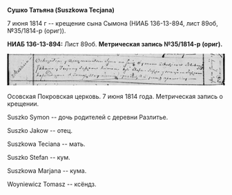 **Сушко Татьяна (Suszkowa Tecjana)**

7 июня 1814 г -- крещение сына Сымона (НИАБ 136-13-894, лист 89об,
№35/1814-р (ориг)).

**НИАБ 136-13-894:** Лист 89об. **Метрическая запись №35/1814-р
(ориг).**

![](./media/95bc1b1f93e370026b3d7ae45eff33308146ac59.png)

Осовская Покровская церковь. 7 июня 1814 года. Метрическая запись о
крещении.

Suszko Symon -- дочь родителей с деревни Разлитье.

Suszko Jakow -- отец.

Suszkowa Teciana -- мать.

Suszko Stefan -- кум.

Suszkowa Marjana -- кума.

Woyniewicz Tomasz -- ксёндз.

